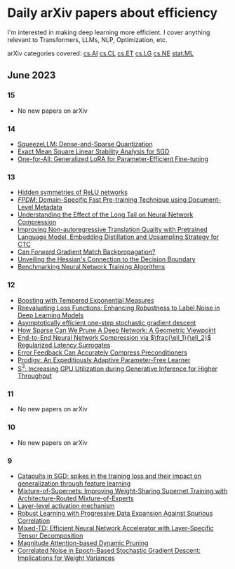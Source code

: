 # Daily arXiv papers about efficiency

I'm interested in making deep learning more efficient.
I cover anything relevant to Transformers, LLMs, NLP, Optimization, etc.

arXiv categories covered:
[cs.AI](https://arxiv.org/list/cs.AI/recent)
[cs.CL](https://arxiv.org/list/cs.CL/recent)
[cs.ET](https://arxiv.org/list/cs.ET/recent)
[cs.LG](https://arxiv.org/list/cs.LG/recent)
[cs.NE](https://arxiv.org/list/cs.NE/recent)
[stat.ML](https://arxiv.org/list/stat.ML/recent)

## June 2023

### 15

* No new papers on arXiv

### 14

* [SqueezeLLM: Dense-and-Sparse Quantization](https://arxiv.org/pdf/2306.07629v1.pdf)
* [Exact Mean Square Linear Stability Analysis for SGD](https://arxiv.org/pdf/2306.07850v1.pdf)
* [One-for-All: Generalized LoRA for Parameter-Efficient Fine-tuning](https://arxiv.org/pdf/2306.07967v1.pdf)

### 13

* [Hidden symmetries of ReLU networks](https://arxiv.org/pdf/2306.06179v1.pdf)
* [$`FPDM`$: Domain-Specific Fast Pre-training Technique using Document-Level Metadata](https://arxiv.org/pdf/2306.06190v1.pdf)
* [Understanding the Effect of the Long Tail on Neural Network Compression](https://arxiv.org/pdf/2306.06238v1.pdf)
* [Improving Non-autoregressive Translation Quality with Pretrained Language Model, Embedding Distillation and Upsampling Strategy for CTC](https://arxiv.org/pdf/2306.06345v1.pdf)
* [Can Forward Gradient Match Backpropagation?](https://arxiv.org/pdf/2306.06968v1.pdf)
* [Unveiling the Hessian's Connection to the Decision Boundary](https://arxiv.org/pdf/2306.07104v1.pdf)
* [Benchmarking Neural Network Training Algorithms](https://arxiv.org/pdf/2306.07179v1.pdf)

### 12

* [Boosting with Tempered Exponential Measures](https://arxiv.org/pdf/2306.05487v1.pdf)
* [Reevaluating Loss Functions: Enhancing Robustness to Label Noise in Deep Learning Models](https://arxiv.org/pdf/2306.05497v1.pdf)
* [Asymptotically efficient one-step stochastic gradient descent](https://arxiv.org/pdf/2306.05896v1.pdf)
* [How Sparse Can We Prune A Deep Network: A Geometric Viewpoint](https://arxiv.org/pdf/2306.05857v1.pdf)
* [End-to-End Neural Network Compression via $`\frac{\ell_1}{\ell_2}`$ Regularized Latency Surrogates](https://arxiv.org/pdf/2306.05785v1.pdf)
* [Error Feedback Can Accurately Compress Preconditioners](https://arxiv.org/pdf/2306.06098v1.pdf)
* [Prodigy: An Expeditiously Adaptive Parameter-Free Learner](https://arxiv.org/pdf/2306.06101v1.pdf)
* [S$`^{3}`$: Increasing GPU Utilization during Generative Inference for Higher Throughput](https://arxiv.org/pdf/2306.06000v1.pdf)

### 11

* No new papers on arXiv

### 10

* No new papers on arXiv

### 9

* [Catapults in SGD: spikes in the training loss and their impact on generalization through feature learning](https://arxiv.org/pdf/2306.04815v1.pdf)
* [Mixture-of-Supernets: Improving Weight-Sharing Supernet Training with Architecture-Routed Mixture-of-Experts](https://arxiv.org/pdf/2306.04845v1.pdf)
* [Layer-level activation mechanism](https://arxiv.org/pdf/2306.04940v1.pdf)
* [Robust Learning with Progressive Data Expansion Against Spurious Correlation](https://arxiv.org/pdf/2306.04949v1.pdf)
* [Mixed-TD: Efficient Neural Network Accelerator with Layer-Specific Tensor Decomposition](https://arxiv.org/pdf/2306.05021v1.pdf)
* [Magnitude Attention-based Dynamic Pruning](https://arxiv.org/pdf/2306.05056v1.pdf)
* [Correlated Noise in Epoch-Based Stochastic Gradient Descent: Implications for Weight Variances](https://arxiv.org/pdf/2306.05300v1.pdf)
